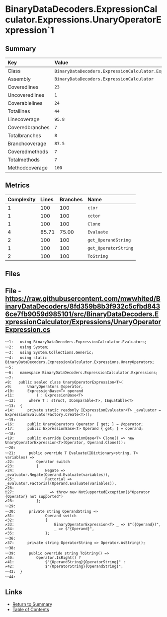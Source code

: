 ﻿# BinaryDataDecoders.ExpressionCalculator.Expressions.UnaryOperatorExpression`1

## Summary

| Key             | Value                                                                           |
| :-------------- | :------------------------------------------------------------------------------ |
| Class           | `BinaryDataDecoders.ExpressionCalculator.Expressions.UnaryOperatorExpression`1` |
| Assembly        | `BinaryDataDecoders.ExpressionCalculator`                                       |
| Coveredlines    | `23`                                                                            |
| Uncoveredlines  | `1`                                                                             |
| Coverablelines  | `24`                                                                            |
| Totallines      | `44`                                                                            |
| Linecoverage    | `95.8`                                                                          |
| Coveredbranches | `7`                                                                             |
| Totalbranches   | `8`                                                                             |
| Branchcoverage  | `87.5`                                                                          |
| Coveredmethods  | `7`                                                                             |
| Totalmethods    | `7`                                                                             |
| Methodcoverage  | `100`                                                                           |

## Metrics

| Complexity | Lines | Branches | Name                 |
| :--------- | :---- | :------- | :------------------- |
| 1          | 100   | 100      | `ctor`               |
| 1          | 100   | 100      | `cctor`              |
| 1          | 100   | 100      | `Clone`              |
| 4          | 85.71 | 75.00    | `Evaluate`           |
| 2          | 100   | 100      | `get_OperandString`  |
| 1          | 100   | 100      | `get_OperatorString` |
| 2          | 100   | 100      | `ToString`           |

## Files

## File - https://raw.githubusercontent.com/mwwhited/BinaryDataDecoders/8fd359b8b3f932c5cfbd8436ce7fb9059d985101/src/BinaryDataDecoders.ExpressionCalculator/Expressions/UnaryOperatorExpression.cs

```CSharp
〰1:   using BinaryDataDecoders.ExpressionCalculator.Evaluators;
〰2:   using System;
〰3:   using System.Collections.Generic;
〰4:   using static BinaryDataDecoders.ExpressionCalculator.Expressions.UnaryOperators;
〰5:   
〰6:   namespace BinaryDataDecoders.ExpressionCalculator.Expressions;
〰7:   
✔8:   public sealed class UnaryOperatorExpression<T>(
✔9:       UnaryOperators @operator,
✔10:      ExpressionBase<T> operand
✔11:          ) : ExpressionBase<T>
〰12:      where T : struct, IComparable<T>, IEquatable<T>
〰13:  {
✔14:      private static readonly IExpressionEvaluator<T> _evaluator = ExpressionEvaluatorFactory.Create<T>();
〰15:  
✔16:      public UnaryOperators Operator { get; } = @operator;
✔17:      public ExpressionBase<T> Operand { get; } = operand;
〰18:  
✔19:      public override ExpressionBase<T> Clone() => new UnaryOperatorExpression<T>(Operator, Operand.Clone());
〰20:  
〰21:      public override T Evaluate(IDictionary<string, T> variables) =>
⚠22:          Operator switch
✔23:          {
✔24:              Negate => _evaluator.Negate(Operand.Evaluate(variables)),
✔25:              Factorial => _evaluator.Factorial(Operand.Evaluate(variables)),
✔26:  
‼27:              _ => throw new NotSupportedException($"Operator {Operator} not supported")
✔28:          };
〰29:  
〰30:      private string OperandString =>
✔31:              Operand switch
✔32:              {
✔33:                  BinaryOperatorExpression<T> _ => $"({Operand})",
✔34:                  _ => $"{Operand}",
✔35:              };
〰36:  
✔37:      private string OperatorString => Operator.AsString();
〰38:  
〰39:      public override string ToString() =>
✔40:          Operator.IsRight() ?
✔41:              $"{OperandString}{OperatorString}" :
✔42:              $"{OperatorString}{OperandString}";
〰43:  }
〰44:  
```

## Links

* [Return to Summary](Summary.md)
* [Table of Contents](../TOC.md)

